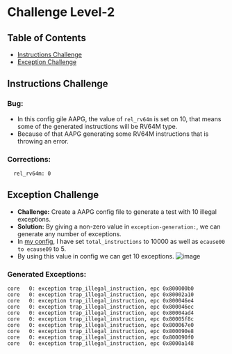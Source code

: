# Challenge Level-2
## Table of Contents
  - [Instructions Challenge](https://github.com/vyomasystems-lab/riscv-ctb-challenge-meeeeet/tree/main/challenge_level2#instructions-challenge])
  - [Exception Challenge](https://github.com/vyomasystems-lab/riscv-ctb-challenge-meeeeet/tree/main/challenge_level2#exception-challenge)
## Instructions Challenge
### Bug:
- In this config gile AAPG, the value of ```rel_rv64m``` is set on 10, that means
  some of the generated instructions will be RV64M type.
- Because of that AAPG generating some RV64M instructions that is throwing an error.

### Corrections:
```
  rel_rv64m: 0
```

## Exception Challenge
- **Challenge:** Create a AAPG config file to generate a test with 10 illegal exceptions.
- **Solution:** By giving a non-zero value in ```exception-generation:```, we can generate any number of exceptions.
- In [my config](https://github.com/vyomasystems-lab/riscv-ctb-challenge-meeeeet/blob/main/challenge_level2/challenge2_exceptions/rv32i.yaml), I have set ```total_instructions``` to 10000 as well as ```ecause00 to ecause09``` to 5.
- By using this value in config we can get 10 exceptions.
  ![image](https://github.com/vyomasystems-lab/riscv-ctb-challenge-meeeeet/assets/76646671/7b17539d-b967-4003-aa8b-b62c20ade626)
### Generated Exceptions:
```
core   0: exception trap_illegal_instruction, epc 0x800000b0
core   0: exception trap_illegal_instruction, epc 0x80002a10
core   0: exception trap_illegal_instruction, epc 0x800046e4
core   0: exception trap_illegal_instruction, epc 0x800046ec
core   0: exception trap_illegal_instruction, epc 0x80004ad4
core   0: exception trap_illegal_instruction, epc 0x80005f8c
core   0: exception trap_illegal_instruction, epc 0x800067e0
core   0: exception trap_illegal_instruction, epc 0x800090e8
core   0: exception trap_illegal_instruction, epc 0x800090f0
core   0: exception trap_illegal_instruction, epc 0x8000a148
```




